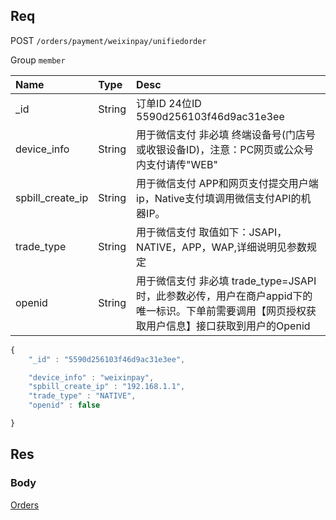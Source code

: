## Req

POST `/orders/payment/weixinpay/unifiedorder`

Group `member`


| Name             | Type     | Desc                              |
|:-----------------|:---------|:----------------------------------|
| _id              | String   | 订单ID 24位ID 5590d256103f46d9ac31e3ee   |
| device_info      | String   | 用于微信支付 非必填 终端设备号(门店号或收银设备ID)，注意：PC网页或公众号内支付请传"WEB"                         |
| spbill_create_ip | String   | 用于微信支付 APP和网页支付提交用户端ip，Native支付填调用微信支付API的机器IP。                        |
| trade_type       | String   | 用于微信支付 取值如下：JSAPI，NATIVE，APP，WAP,详细说明见参数规定                          |
| openid           | String   | 用于微信支付 非必填 trade_type=JSAPI时，此参数必传，用户在商户appid下的唯一标识。下单前需要调用【网页授权获取用户信息】接口获取到用户的Openid                       |



```js
{
    "_id" : "5590d256103f46d9ac31e3ee",

    "device_info" : "weixinpay",
    "spbill_create_ip" : "192.168.1.1",
    "trade_type" : "NATIVE",
    "openid" : false

}
```


## Res
### Body




[Orders](../Order)